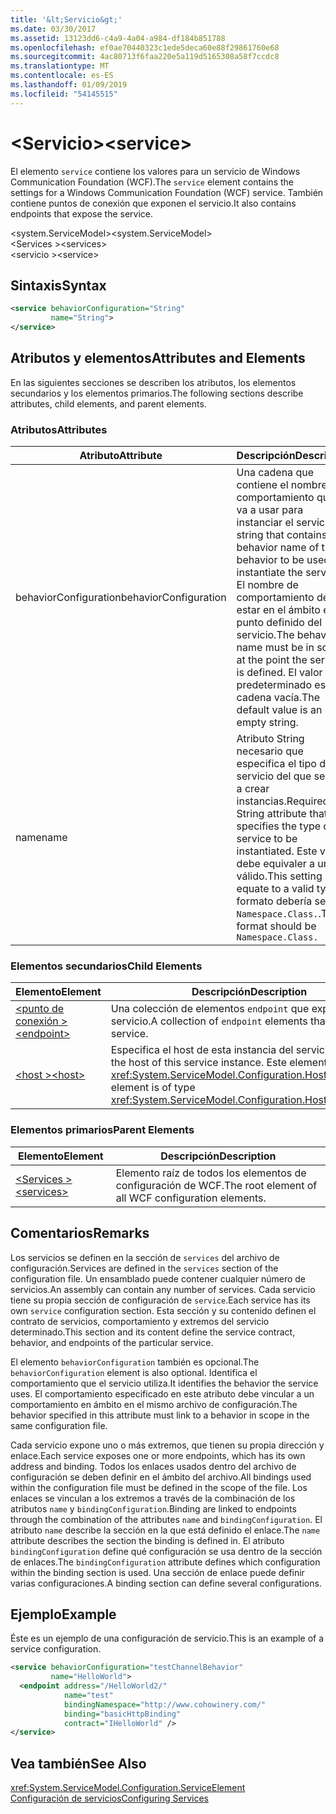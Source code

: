```yaml
---
title: '&lt;Servicio&gt;'
ms.date: 03/30/2017
ms.assetid: 13123dd6-c4a9-4a04-a984-df184b851788
ms.openlocfilehash: ef0ae70440323c1ede5deca60e88f29861760e68
ms.sourcegitcommit: 4ac80713f6faa220e5a119d5165308a58f7ccdc8
ms.translationtype: MT
ms.contentlocale: es-ES
ms.lasthandoff: 01/09/2019
ms.locfileid: "54145515"
---
```

# <a name="ltservicegt"></a><span data-ttu-id="d6f66-102">&lt;Servicio&gt;</span><span class="sxs-lookup"><span data-stu-id="d6f66-102">&lt;service&gt;</span></span>
<span data-ttu-id="d6f66-103">El elemento `service` contiene los valores para un servicio de Windows Communication Foundation (WCF).</span><span class="sxs-lookup"><span data-stu-id="d6f66-103">The `service` element contains the settings for a Windows Communication Foundation (WCF) service.</span></span> <span data-ttu-id="d6f66-104">También contiene puntos de conexión que exponen el servicio.</span><span class="sxs-lookup"><span data-stu-id="d6f66-104">It also contains endpoints that expose the service.</span></span>  
  
 <span data-ttu-id="d6f66-105">\<system.ServiceModel></span><span class="sxs-lookup"><span data-stu-id="d6f66-105">\<system.ServiceModel></span></span>  
<span data-ttu-id="d6f66-106">\<Services ></span><span class="sxs-lookup"><span data-stu-id="d6f66-106">\<services></span></span>  
<span data-ttu-id="d6f66-107">\<servicio ></span><span class="sxs-lookup"><span data-stu-id="d6f66-107">\<service></span></span>  
  
## <a name="syntax"></a><span data-ttu-id="d6f66-108">Sintaxis</span><span class="sxs-lookup"><span data-stu-id="d6f66-108">Syntax</span></span>  
  
```xml  
<service behaviorConfiguration="String"
         name="String">
</service>
```  
  
## <a name="attributes-and-elements"></a><span data-ttu-id="d6f66-109">Atributos y elementos</span><span class="sxs-lookup"><span data-stu-id="d6f66-109">Attributes and Elements</span></span>  
 <span data-ttu-id="d6f66-110">En las siguientes secciones se describen los atributos, los elementos secundarios y los elementos primarios.</span><span class="sxs-lookup"><span data-stu-id="d6f66-110">The following sections describe attributes, child elements, and parent elements.</span></span>  
  
### <a name="attributes"></a><span data-ttu-id="d6f66-111">Atributos</span><span class="sxs-lookup"><span data-stu-id="d6f66-111">Attributes</span></span>  
  
|<span data-ttu-id="d6f66-112">Atributo</span><span class="sxs-lookup"><span data-stu-id="d6f66-112">Attribute</span></span>|<span data-ttu-id="d6f66-113">Descripción</span><span class="sxs-lookup"><span data-stu-id="d6f66-113">Description</span></span>|  
|---------------|-----------------|  
|<span data-ttu-id="d6f66-114">behaviorConfiguration</span><span class="sxs-lookup"><span data-stu-id="d6f66-114">behaviorConfiguration</span></span>|<span data-ttu-id="d6f66-115">Una cadena que contiene el nombre de comportamiento que se va a usar para instanciar el servicio.</span><span class="sxs-lookup"><span data-stu-id="d6f66-115">A string that contains the behavior name of the behavior to be used to instantiate the service.</span></span> <span data-ttu-id="d6f66-116">El nombre de comportamiento debe estar en el ámbito en el punto definido del servicio.</span><span class="sxs-lookup"><span data-stu-id="d6f66-116">The behavior name must be in scope at the point the service is defined.</span></span> <span data-ttu-id="d6f66-117">El valor predeterminado es una cadena vacía.</span><span class="sxs-lookup"><span data-stu-id="d6f66-117">The default value is an empty string.</span></span>|  
|<span data-ttu-id="d6f66-118">name</span><span class="sxs-lookup"><span data-stu-id="d6f66-118">name</span></span>|<span data-ttu-id="d6f66-119">Atributo String necesario que especifica el tipo del servicio del que se van a crear instancias.</span><span class="sxs-lookup"><span data-stu-id="d6f66-119">Required String attribute that specifies the type of the service to be instantiated.</span></span> <span data-ttu-id="d6f66-120">Este valor debe equivaler a un tipo válido.</span><span class="sxs-lookup"><span data-stu-id="d6f66-120">This setting must equate to a valid type.</span></span> <span data-ttu-id="d6f66-121">El formato debería ser `Namespace.Class.`.</span><span class="sxs-lookup"><span data-stu-id="d6f66-121">The format should be `Namespace.Class.`</span></span>|  
  
### <a name="child-elements"></a><span data-ttu-id="d6f66-122">Elementos secundarios</span><span class="sxs-lookup"><span data-stu-id="d6f66-122">Child Elements</span></span>  
  
|<span data-ttu-id="d6f66-123">Elemento</span><span class="sxs-lookup"><span data-stu-id="d6f66-123">Element</span></span>|<span data-ttu-id="d6f66-124">Descripción</span><span class="sxs-lookup"><span data-stu-id="d6f66-124">Description</span></span>|  
|-------------|-----------------|  
|[<span data-ttu-id="d6f66-125">\<punto de conexión ></span><span class="sxs-lookup"><span data-stu-id="d6f66-125">\<endpoint></span></span>](../../../../../docs/framework/configure-apps/file-schema/wcf/endpoint-element.md)|<span data-ttu-id="d6f66-126">Una colección de elementos `endpoint` que exponen este servicio.</span><span class="sxs-lookup"><span data-stu-id="d6f66-126">A collection of `endpoint` elements that expose this service.</span></span>|  
|[<span data-ttu-id="d6f66-127">\<host ></span><span class="sxs-lookup"><span data-stu-id="d6f66-127">\<host></span></span>](../../../../../docs/framework/configure-apps/file-schema/wcf/host.md)|<span data-ttu-id="d6f66-128">Especifica el host de esta instancia del servicio.</span><span class="sxs-lookup"><span data-stu-id="d6f66-128">Specifies the host of this service instance.</span></span> <span data-ttu-id="d6f66-129">Este elemento es del tipo <xref:System.ServiceModel.Configuration.HostElement>.</span><span class="sxs-lookup"><span data-stu-id="d6f66-129">This element is of type <xref:System.ServiceModel.Configuration.HostElement>.</span></span>|  
  
### <a name="parent-elements"></a><span data-ttu-id="d6f66-130">Elementos primarios</span><span class="sxs-lookup"><span data-stu-id="d6f66-130">Parent Elements</span></span>  
  
|<span data-ttu-id="d6f66-131">Elemento</span><span class="sxs-lookup"><span data-stu-id="d6f66-131">Element</span></span>|<span data-ttu-id="d6f66-132">Descripción</span><span class="sxs-lookup"><span data-stu-id="d6f66-132">Description</span></span>|  
|-------------|-----------------|  
|[<span data-ttu-id="d6f66-133">\<Services ></span><span class="sxs-lookup"><span data-stu-id="d6f66-133">\<services></span></span>](../../../../../docs/framework/configure-apps/file-schema/wcf/services.md)|<span data-ttu-id="d6f66-134">Elemento raíz de todos los elementos de configuración de WCF.</span><span class="sxs-lookup"><span data-stu-id="d6f66-134">The root element of all WCF configuration elements.</span></span>|  
  
## <a name="remarks"></a><span data-ttu-id="d6f66-135">Comentarios</span><span class="sxs-lookup"><span data-stu-id="d6f66-135">Remarks</span></span>  
 <span data-ttu-id="d6f66-136">Los servicios se definen en la sección de `services` del archivo de configuración.</span><span class="sxs-lookup"><span data-stu-id="d6f66-136">Services are defined in the `services` section of the configuration file.</span></span> <span data-ttu-id="d6f66-137">Un ensamblado puede contener cualquier número de servicios.</span><span class="sxs-lookup"><span data-stu-id="d6f66-137">An assembly can contain any number of services.</span></span> <span data-ttu-id="d6f66-138">Cada servicio tiene su propia sección de configuración de `service`.</span><span class="sxs-lookup"><span data-stu-id="d6f66-138">Each service has its own `service` configuration section.</span></span> <span data-ttu-id="d6f66-139">Esta sección y su contenido definen el contrato de servicios, comportamiento y extremos del servicio determinado.</span><span class="sxs-lookup"><span data-stu-id="d6f66-139">This section and its content define the service contract, behavior, and endpoints of the particular service.</span></span>  
  
 <span data-ttu-id="d6f66-140">El elemento `behaviorConfiguration` también es opcional.</span><span class="sxs-lookup"><span data-stu-id="d6f66-140">The `behaviorConfiguration` element is also optional.</span></span> <span data-ttu-id="d6f66-141">Identifica el comportamiento que el servicio utiliza.</span><span class="sxs-lookup"><span data-stu-id="d6f66-141">It identifies the behavior the service uses.</span></span> <span data-ttu-id="d6f66-142">El comportamiento especificado en este atributo debe vincular a un comportamiento en ámbito en el mismo archivo de configuración.</span><span class="sxs-lookup"><span data-stu-id="d6f66-142">The behavior specified in this attribute must link to a behavior in scope in the same configuration file.</span></span>  
  
 <span data-ttu-id="d6f66-143">Cada servicio expone uno o más extremos, que tienen su propia dirección y enlace.</span><span class="sxs-lookup"><span data-stu-id="d6f66-143">Each service exposes one or more endpoints, which has its own address and binding.</span></span> <span data-ttu-id="d6f66-144">Todos los enlaces usados dentro del archivo de configuración se deben definir en el ámbito del archivo.</span><span class="sxs-lookup"><span data-stu-id="d6f66-144">All bindings used within the configuration file must be defined in the scope of the file.</span></span> <span data-ttu-id="d6f66-145">Los enlaces se vinculan a los extremos a través de la combinación de los atributos `name` y `bindingConfiguration`.</span><span class="sxs-lookup"><span data-stu-id="d6f66-145">Binding are linked to endpoints through the combination of the attributes `name` and `bindingConfiguration`.</span></span> <span data-ttu-id="d6f66-146">El atributo `name` describe la sección en la que está definido el enlace.</span><span class="sxs-lookup"><span data-stu-id="d6f66-146">The `name` attribute describes the section the binding is defined in.</span></span> <span data-ttu-id="d6f66-147">El atributo `bindingConfiguration` define qué configuración se usa dentro de la sección de enlaces.</span><span class="sxs-lookup"><span data-stu-id="d6f66-147">The `bindingConfiguration` attribute defines which configuration within the binding section is used.</span></span> <span data-ttu-id="d6f66-148">Una sección de enlace puede definir varias configuraciones.</span><span class="sxs-lookup"><span data-stu-id="d6f66-148">A binding section can define several configurations.</span></span>  
  
## <a name="example"></a><span data-ttu-id="d6f66-149">Ejemplo</span><span class="sxs-lookup"><span data-stu-id="d6f66-149">Example</span></span>  
 <span data-ttu-id="d6f66-150">Éste es un ejemplo de una configuración de servicio.</span><span class="sxs-lookup"><span data-stu-id="d6f66-150">This is an example of a service configuration.</span></span>  
  
```xml  
<service behaviorConfiguration="testChannelBehavior"
         name="HelloWorld">
  <endpoint address="/HelloWorld2/"
            name="test"
            bindingNamespace="http://www.cohowinery.com/"
            binding="basicHttpBinding"
            contract="IHelloWorld" />
</service>
```  
  
## <a name="see-also"></a><span data-ttu-id="d6f66-151">Vea también</span><span class="sxs-lookup"><span data-stu-id="d6f66-151">See Also</span></span>  
 <xref:System.ServiceModel.Configuration.ServiceElement>  
 [<span data-ttu-id="d6f66-152">Configuración de servicios</span><span class="sxs-lookup"><span data-stu-id="d6f66-152">Configuring Services</span></span>](../../../../../docs/framework/wcf/configuring-services.md)
